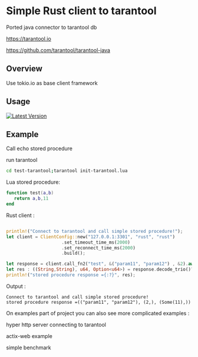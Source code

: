 # Simple Rust client to tarantool  

Ported java connector to tarantool db 
 
https://tarantool.io

https://github.com/tarantool/tarantool-java

## Overview

Use tokio.io as base client framework

## Usage

[![Latest Version]][crates.io]

[Latest Version]: https://img.shields.io/crates/v/rusty_tarantool.svg
[crates.io]: https://crates.io/crates/rusty_tarantool

## Example

Call echo stored procedure

run tarantool

```bash
cd test-tarantool;tarantool init-tarantool.lua
```


Lua stored procedure: 
```lua
function test(a,b)
   return a,b,11
end

```

Rust client :

```rust

println!("Connect to tarantool and call simple stored procedure!");
let client = ClientConfig::new("127.0.0.1:3301", "rust", "rust")
                     .set_timeout_time_ms(2000)
                     .set_reconnect_time_ms(2000)
                     .build();

let response = client.call_fn2("test", &("param11", "param12") , &2).await?;
let res : ((String,String), u64, Option<u64>) = response.decode_trio()?;
println!("stored procedure response ={:?}", res);

```

Output :

```log
Connect to tarantool and call simple stored procedure!
stored procedure response =(("param11", "param12"), (2,), (Some(11),))
```

On examples part of project you can also see more complicated examples :

hyper http server connecting to tarantool

actix-web example

simple benchmark
